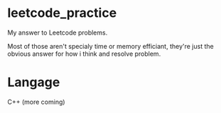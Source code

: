# leetcode_practice
My answer to Leetcode problems.

Most of those aren't specialy time or memory efficiant, they're just the obvious answer for how i think and resolve problem.

# Langage

C++
(more coming)
